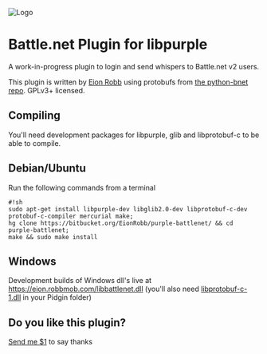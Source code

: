 ![Logo](https://bitbucket.org/EionRobb/purple-battlnet/avatar)
# Battle.net Plugin for libpurple #

A work-in-progress plugin to login and send whispers to Battle.net v2 users.

This plugin is written by [Eion Robb](https://eion.robbmob.com/blog/) using protobufs from [the python-bnet repo](https://github.com/HearthSim/python-bnet).  GPLv3+ licensed.

## Compiling ##
You'll need development packages for libpurple, glib and libprotobuf-c to be able to compile.

## Debian/Ubuntu ##
Run the following commands from a terminal

```
#!sh
sudo apt-get install libpurple-dev libglib2.0-dev libprotobuf-c-dev protobuf-c-compiler mercurial make;
hg clone https://bitbucket.org/EionRobb/purple-battlenet/ && cd purple-battlenet;
make && sudo make install
```

## Windows ##
Development builds of Windows dll's live at https://eion.robbmob.com/libbattlenet.dll (you'll also need [libprotobuf-c-1.dll](https://eion.robbmob.com/libprotobuf-c-1.dll) in your Pidgin folder)

## Do you like this plugin? ##
[Send me $1](https://www.paypal.com/cgi-bin/webscr?cmd=_s-xclick&hosted_button_id=PZMBF2QVF69GA) to say thanks